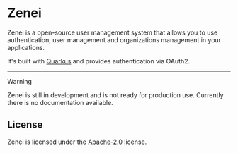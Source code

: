 # Zenei

Zenei is a open-source user management system that allows you to use authentication, user management and organizations management
in your applications.

It's built with [Quarkus](https://quarkus.io) and provides authentication via OAuth2.

<hr />

> [!Warning]
> Zenei is still in development and is not ready for production use. Currently there is no documentation available.

## License

Zenei is licensed under the [Apache-2.0](LICENSE) license.